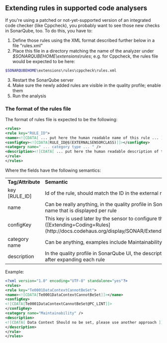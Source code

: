 ## Extending rules in supported code analysers

If you're using a patched or not-yet-supported version of an integrated code checker (like Cppcheck), you probably want to see those new checks in SonarQube, too. To do this, you have to:

1. Define those rules using the XML format described further below in a file "rules.xml"
2. Place this file in a directory matching the name of the analyzer under _$SONARQUBEHOME\extensions\rules_; e.g. for Cppcheck, the rules file would be expected to be here: 
```BASH
$SONARQUBEHOME\extensions\rules\cppcheck\rules.xml
```

3. Restart the SonarQube server
4. Make sure the newly added rules are visible in the quality profile; enable them
5. Run the analysis

### The format of the rules file
The format of rules file is expected to be the following:

```XML
<rules> 
<rule key="RULE_ID">
<name><![CDATA[ ... put here the human readable name of this rule ... ]]></name>
<configKey><![CDATA[RULE_ID@$(EXTERNALSENSORCLASS)]]></configKey>
<category name=" ... category type ... " />
<description><![CDATA[ ... put here the human readable description of this rule ... ]]></description>
</rule>
</rules>
```

Where the fields have the following semantics:

<table>
<tr>
<td><b>Tag/Attribute</b></td>
<td><b>Semantic</b></td>
</tr>

<tr>
<td>key [RULE_ID]</td>
<td>Id of the rule, should match the ID in the external reports</td>
</tr>

<tr>
<td>name</td>
<td>Can be really anything, in the quality profile in SonarQube its the first name that is displayed per rule</td>
</tr>

<tr>
<td>configKey</td>
<td>This key is used later by the sensor to configure the code analyzer ([Extending+Coding+Rules] (http://docs.codehaus.org/display/SONAR/Extending+Coding+Rules)) </td>
</tr>

<tr>
<td>category name</td>
<td>Can be anything, examples include Maintainability Style Usability etc</td>
</tr>

<tr>
<td>description</td>
<td>In the quality profile in SonarQube UI, the description will be show after expanding each rule</td>
</tr>

</table>

Example:

```XML
<?xml version="1.0" encoding="UTF-8" standalone="yes"?>
<rules>
<rule key="Te0001DataContextCannotBeSet">
<name><![CDATA[Te0001DataContextCannotBeSet]]></name>
<configKey>
<![CDATA[Te0001DataContextCannotBeSet@PC_LINT]]>
</configKey>
<category name="Maintainability" />
<description>
<![CDATA[ Data Context Should no be set, please use another approach ]]>
</description>
</rule>
</rules>
```
